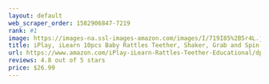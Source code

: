 ```yaml
---
layout: default 
﻿web_scraper_order: 1582906847-7219
rank: #1
image: https://images-na.ssl-images-amazon.com/images/I/719I85%2B5r4L.jpg
title: iPlay, iLearn 10pcs Baby Rattles Teether, Shaker, Grab and Spin Rattle, Musical Toy Set, Early…
url: https://www.amazon.com/iPlay-iLearn-Rattles-Teether-Educational/dp/B071YCHDX1/ref=zg_mw_toys-and-games_1?_encoding=UTF8&psc=1&refRID=CQ1QRMJJW1ED0E69BGRT
reviews: 4.8 out of 5 stars
price: $26.99 
---
```

